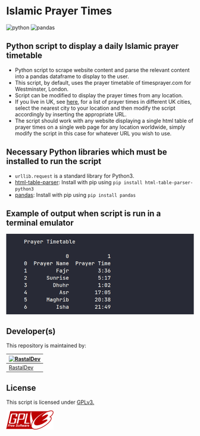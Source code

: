 # Islamic Prayer Times

![python](https://img.shields.io/badge/Python-FFD43B?style=for-the-badge&logo=python&logoColor=blue) ![pandas](https://img.shields.io/badge/Pandas-2C2D72?style=for-the-badge&logo=pandas&logoColor=white)

## Python script to display a daily Islamic prayer timetable

- Python script to scrape website content and parse the relevant content into a pandas dataframe to display to the user.
- This script, by default, uses the prayer timetable of timesprayer.com for Westminster, London.
- Script can be modified to display the prayer times from any location.
- If you live in UK, see [here](https://timesprayer.com/en/prayer-times-cities-united-kingdom.html), for a list of prayer times in different UK cities, select the nearest city to your location and then modify the script accordingly by inserting the appropriate URL.
- The script should work with any website displaying a single html table of prayer times on a single web page for any location worldwide, simply modify the script in this case for whatever URL you wish to use.

## Necessary Python libraries which must be installed to run the script

- `urllib.request` is a standard library for Python3.
- [html-table-parser](https://pypi.org/project/html-table-parser-python3/): Install with pip using `pip install html-table-parser-python3`
- [pandas](https://pypi.org/project/pandas/): Install with pip using `pip install pandas`

## Example of output when script is run in a terminal emulator

![screenshot](./example.png)

## Developer(s)

This repository is maintained by:

| [![RastalDev](https://github.com/rastaldev.png?size=100)](https://github.com/rastaldev) |
| --------------------------------------------------------------------------------------- |
| [RastalDev](https://github.com/rastaldev)                                               |

## License

This script is licensed under [GPLv3.](https://github.com/RastalDev/prayer_times/blob/master/LICENSE)

![gplv3.png](./gplv3.png)
